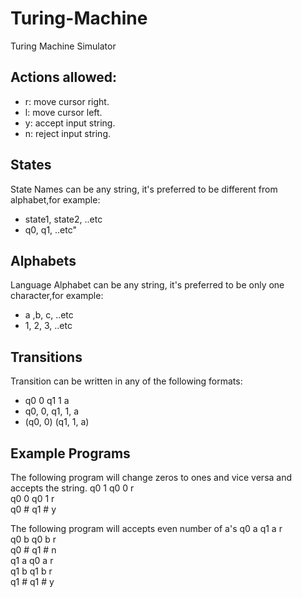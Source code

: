 # Turing-Machine
Turing Machine Simulator

## Actions allowed:
- r: move cursor right.
- l: move cursor left.
- y: accept input string.
- n: reject input string.

## States
State Names can be any string, it's preferred to be different from alphabet,for example:
- state1, state2, ..etc
- q0, q1, ..etc"

## Alphabets
Language Alphabet can be any string, it's preferred to be only one character,for example:
- a ,b, c, ..etc
- 1, 2, 3, ..etc

## Transitions
Transition can be written in any of the following formats:
- q0 0 q1 1 a
- q0, 0, q1, 1, a
- (q0, 0) (q1, 1, a)

## Example Programs
The following program will change zeros to ones and vice versa and accepts the string.
q0 1 q0 0 r
<br>
q0 0 q0 1 r
<br>
q0 # q1 # y
<br>

The following program will accepts even number of a's
q0 a q1 a r
<br>
q0 b q0 b r
<br>
q0 # q1 # n
<br>
q1 a q0 a r
<br>
q1 b q1 b r
<br>
q1 # q1 # y
